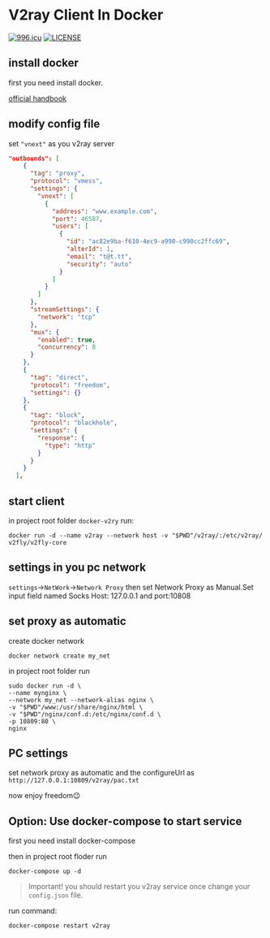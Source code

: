 # V2ray Client In Docker

[![996.icu](https://img.shields.io/badge/link-996.icu-red.svg)](https://996.icu)
[![LICENSE](https://img.shields.io/badge/license-Anti%20996-blue.svg)](https://github.com/996icu/996.ICU/blob/master/LICENSE)

## install docker

first you need install docker.

[official handbook](https://docs.docker.com/engine/install/ubuntu/)

## modify config file

set `"vnext"` as you v2ray server

```json
"outbounds": [
    {
      "tag": "proxy",
      "protocol": "vmess",
      "settings": {
        "vnext": [
          {
            "address": "www.example.com",
            "port": 46587,
            "users": [
              {
                "id": "ac82e9ba-f610-4ec9-a990-c990cc2ffc69",
                "alterId": 1,
                "email": "t@t.tt",
                "security": "auto"
              }
            ]
          }
        ]
      },
      "streamSettings": {
        "network": "tcp"
      },
      "mux": {
        "enabled": true,
        "concurrency": 8
      }
    },
    {
      "tag": "direct",
      "protocol": "freedom",
      "settings": {}
    },
    {
      "tag": "block",
      "protocol": "blackhole",
      "settings": {
        "response": {
          "type": "http"
        }
      }
    }
  ],
```

## start client

in project root folder `docker-v2ry` run:

```shell
docker run -d --name v2ray --network host -v "$PWD"/v2ray/:/etc/v2ray/ v2fly/v2fly-core
```

## settings in you pc network

`settings`->`NetWork`->`Network Proxy` then set Network Proxy as Manual.Set input field named Socks Host: 127.0.0.1 and port:10808

## set proxy as automatic

create docker network

```shell
docker network create my_net
```

in project root folder run

```shell
sudo docker run -d \
--name mynginx \
--network my_net --network-alias nginx \
-v "$PWD"/www:/usr/share/nginx/html \
-v "$PWD"/nginx/conf.d:/etc/nginx/conf.d \
-p 10809:80 \
nginx
```

## PC settings

set network proxy as automatic and the configureUrl as `http://127.0.0.1:10809/v2ray/pac.txt`

now enjoy freedom😉

## Option: Use docker-compose to start service

first you need install docker-compose

then in project root floder run

```shell
docker-compose up -d
```

> Important! you should restart you v2ray service once change your `config.json` file.

run command:

```shell
docker-compose restart v2ray
```
